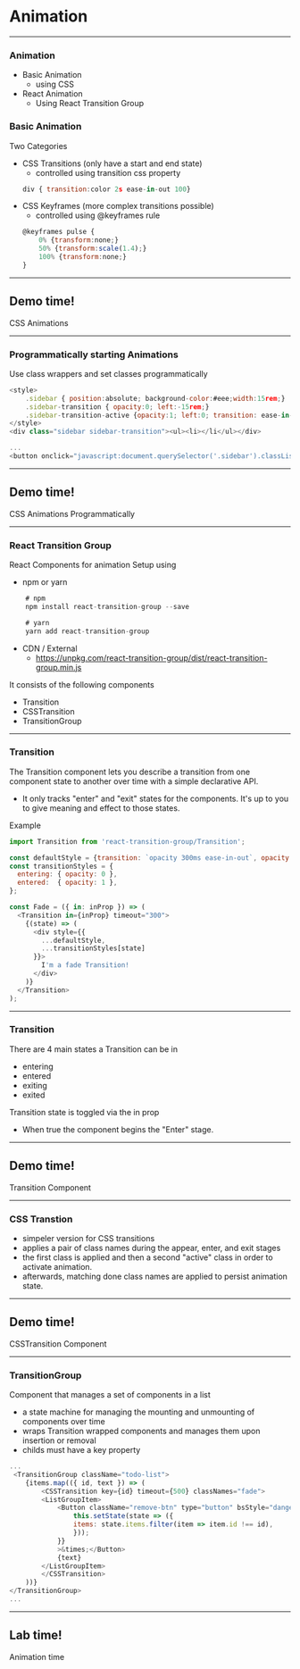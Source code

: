 # Animation

---

### Animation
- Basic Animation 
    - using CSS
- React Animation
    - Using React Transition Group

### Basic Animation
Two Categories
- CSS Transitions (only have a start and end state)
    - controlled using transition css property
    ```js
    div { transition:color 2s ease-in-out 100}
    ```
- CSS Keyframes (more complex transitions possible)
    - controlled using @keyframes rule
    ```js
    @keyframes pulse {
        0% {transform:none;}
        50% {transform:scale(1.4);}
        100% {transform:none;}
    }
    ```

---

<!-- .slide: data-background="url('images/demo.jpg')" data-background-size="cover" --> 
<!-- .slide: class="lab" -->
## Demo time!
CSS Animations


---

### Programmatically starting Animations
Use class wrappers and set classes programmatically
```js
<style>
    .sidebar { position:absolute; background-color:#eee;width:15rem;}
    .sidebar-transition { opacity:0; left:-15rem;}
    .sidebar-transition-active {opacity:1; left:0; transition: ease-in-out 0.5s;}
</style>
<div class="sidebar sidebar-transition"><ul><li></li</ul></div>

...
<button onclick="javascript:document.querySelector('.sidebar').classList.add('sidebar-transition-active');">&#9776;</button>))>
```

---

<!-- .slide: data-background="url('images/demo.jpg')" data-background-size="cover" --> 
<!-- .slide: class="lab" -->
## Demo time!
CSS Animations Programmatically

---

### React Transition Group
React Components for animation
Setup using
- npm or yarn
```js
    # npm
    npm install react-transition-group --save

    # yarn
    yarn add react-transition-group
```
- CDN / External
    - https://unpkg.com/react-transition-group/dist/react-transition-group.min.js

It consists of the following components
- Transition
- CSSTransition
- TransitionGroup

---

### Transition
The Transition component lets you describe a transition from one component state to another over time with a simple declarative API.
- It only tracks "enter" and "exit" states for the components. It's up to you to give meaning and effect to those states.

Example
```js
import Transition from 'react-transition-group/Transition';

const defaultStyle = {transition: `opacity 300ms ease-in-out`, opacity: 0} ;
const transitionStyles = {
  entering: { opacity: 0 },
  entered:  { opacity: 1 },
};

const Fade = ({ in: inProp }) => (
  <Transition in={inProp} timeout="300">
    {(state) => (
      <div style={{
        ...defaultStyle,
        ...transitionStyles[state]
      }}>
        I'm a fade Transition!
      </div>
    )}
  </Transition>
);
```

---

### Transition
There are 4 main states a Transition can be in
- entering
- entered
- exiting
- exited

Transition state is toggled via the in prop

* When true the component begins the "Enter" stage.

---

<!-- .slide: data-background="url('images/demo.jpg')" data-background-size="cover" --> 
<!-- .slide: class="lab" -->
## Demo time!
Transition Component

---

### CSS Transtion
- simpeler version for CSS transitions
- applies a pair of class names during the appear, enter, and exit stages 
- the first class is applied and then a second "active" class in order to activate animation. 
- afterwards, matching done class names are applied to persist animation state.

---

<!-- .slide: data-background="url('images/demo.jpg')" data-background-size="cover" --> 
<!-- .slide: class="lab" -->
## Demo time!
CSSTransition Component


---
### TransitionGroup
Component that manages a set of <Transition> components in a list
- a state machine for managing the mounting and unmounting of components over time
- wraps Transition wrapped components and manages them upon insertion or removal
- childs must have a key property

```js
...
 <TransitionGroup className="todo-list">
    {items.map(({ id, text }) => (
        <CSSTransition key={id} timeout={500} classNames="fade">
        <ListGroupItem>
            <Button className="remove-btn" type="button" bsStyle="danger" bsSize="xs" onClick={() => {
                this.setState(state => ({
                items: state.items.filter(item => item.id !== id),
                }));
            }}
            >&times;</Button>
            {text}
        </ListGroupItem>
        </CSSTransition>
    ))}
</TransitionGroup>
...
```

---

<!-- .slide: data-background="url('images/lab2.jpg')" data-background-size="cover"  --> 
<!-- .slide: class="lab" -->
## Lab time!
Animation time
